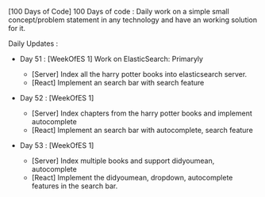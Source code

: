 [100 Days of Code]
100 Days of code : Daily work on a simple small concept/problem statement in any technology and have an working solution for it.

Daily Updates :
   
  - Day 51 : [WeekOfES 1] Work on ElasticSearch: Primaryly
     - [Server] Index all the harry potter books into elasticsearch server.
     - [React] Implement an search bar with search feature

  - Day 52 : [WeekOfES 1]
     - [Server] Index chapters from the harry potter books and implement autocomplete
     - [React] Implement an search bar with autocomplete, search feature

  - Day 53 : [WeekOfES 1]
     - [Server] Index multiple books and support didyoumean, autocomplete
     - [React] Implement the didyoumean, dropdown, autocomplete features in the search bar.    
